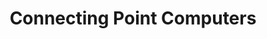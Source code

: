 ---
title: "Connecting Point Computers"
url: /medford/connecting-point-computers/
shop: computer
---